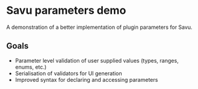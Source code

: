 # Savu parameters demo

A demonstration of a better implementation of plugin parameters for Savu.

## Goals

- Parameter level validation of user supplied values (types, ranges, enums, etc.)
- Serialisation of validators for UI generation
- Improved syntax for declaring and accessing parameters
